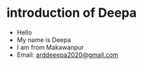# introduction of Deepa
- Hello
- My name is Deepa
- I am from Makawanpur
- Email: arddeeepa2020@gmail.com

